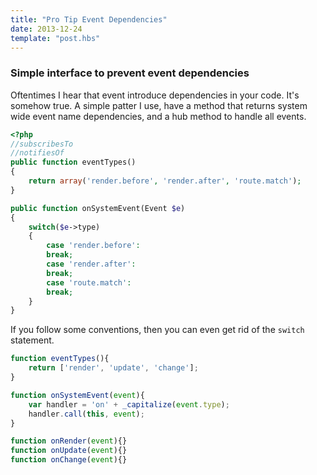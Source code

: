 ```yaml
---
title: "Pro Tip Event Dependencies"
date: 2013-12-24
template: "post.hbs"
---
```


### Simple interface to prevent event dependencies

Oftentimes I hear that event introduce dependencies in your code. It's somehow true.
A simple patter I use, have a method that returns system wide event name dependencies, and a hub method to handle all events.

```php
<?php
//subscribesTo
//notifiesOf
public function eventTypes()
{
    return array('render.before', 'render.after', 'route.match');
}

public function onSystemEvent(Event $e)
{
    switch($e->type)
    {
        case 'render.before':
        break;
        case 'render.after':
        break;
        case 'route.match':
        break;
    }
}
```


If you follow some conventions, then you can even get rid of the `switch` statement.

```javascript
function eventTypes(){
    return ['render', 'update', 'change'];
}

function onSystemEvent(event){
    var handler = 'on' + _capitalize(event.type);
    handler.call(this, event);
}

function onRender(event){}
function onUpdate(event){}
function onChange(event){}
```
